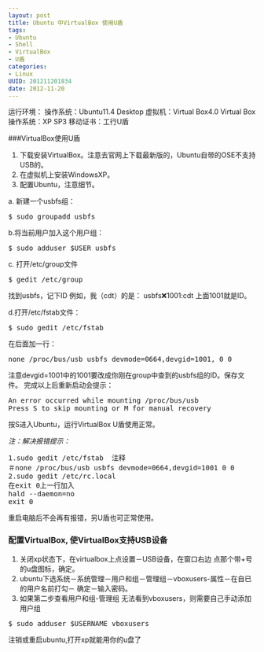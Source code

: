 ```yaml
---
layout: post
title: Ubuntu 中VirtualBox 使用U盾
tags: 
- Ubuntu 
- Shell
- VirtualBox
- U盾
categories:
- Linux
UUID: 201211201834
date: 2012-11-20
---
```


运行环境：
操作系统：Ubuntu11.4 Desktop
虚拟机：Virtual Box4.0
Virtual Box操作系统：XP SP3
移动证书：工行U盾

###VirtualBox使用U盾
1. 下载安装VirtualBox。注意去官网上下载最新版的，Ubuntu自带的OSE不支持USB的。
2. 在虚拟机上安装WindowsXP。
3. 配置Ubuntu，注意细节。

a. 新建一个usbfs组：
<pre id="bash">
$ sudo groupadd usbfs
</pre>

b.将当前用户加入这个用户组：
<pre id="bash">
$ sudo adduser $USER usbfs
</pre>

c. 打开/etc/group文件
<pre id="bash">
$ gedit /etc/group
</pre>
找到usbfs，记下ID
例如，我（cdt）的是：
usbfs:x:1001:cdt
上面1001就是ID。


d.打开/etc/fstab文件：
<pre id="bash">
$ sudo gedit /etc/fstab
</pre>
在后面加一行：
<pre id="bash">
none /proc/bus/usb usbfs devmode=0664,devgid=1001, 0 0
</pre>
注意devgid=1001中的1001要改成你刚在group中查到的usbfs组的ID。保存文件。
完成以上后重新启动会提示：
<pre>
An error occurred while mounting /proc/bus/usb
Press S to skip mounting or M for manual recovery 
</pre>

按S进入Ubuntu，运行VirtualBox U盾使用正常。

*注：解决报错提示：*
<pre id="bash">
1.sudo gedit /etc/fstab  注释
＃none /proc/bus/usb usbfs devmode=0664,devgid=1001 0 0
2.sudo gedit /etc/rc.local  
在exit 0上一行加入 
hald --daemon=no 
exit 0
</pre>
重启电脑后不会再有报错，另U盾也可正常使用。

### 配置VirtualBox, 使VirtualBox支持USB设备
1. 关闭xp状态下，在virtualbox上点设置－USB设备，在窗口右边 点那个带+号的u盘图标，确定。
2. ubuntu下选系统－系统管理－用户和组－管理组－vboxusers-属性－在自已的用户名前打勾－ 确定－输入密码。
3. 如果第二步查看用户和组-管理组 无法看到vboxusers，则需要自己手动添加用户组
<pre id="bash">
$ sudo adduser $USERNAME vboxusers
</pre>
注销或重启ubuntu,打开xp就能用你的u盘了



